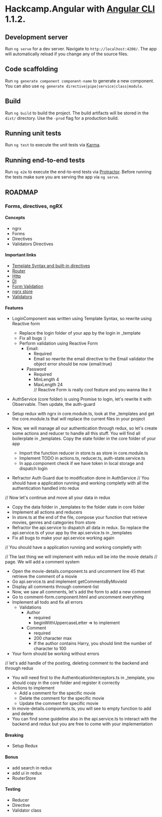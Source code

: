 # Hackcamp.Angular  with [Angular CLI](https://github.com/angular/angular-cli)  1.1.2.

## Development server

Run `ng serve` for a dev server. Navigate to `http://localhost:4200/`. The app will automatically reload if you change any of the source files.

## Code scaffolding

Run `ng generate component component-name` to generate a new component. You can also use `ng generate directive|pipe|service|class|module`.

## Build

Run `ng build` to build the project. The build artifacts will be stored in the `dist/` directory. Use the `-prod` flag for a production build.

## Running unit tests

Run `ng test` to execute the unit tests via [Karma](https://karma-runner.github.io).

## Running end-to-end tests

Run `ng e2e` to execute the end-to-end tests via [Protractor](http://www.protractortest.org/).
Before running the tests make sure you are serving the app via `ng serve`.


## ROADMAP
 

### Forms, directives, ngRX

#### Concepts
  - ngrx
  - Forms
  - Directives
  - Validators Directives
  
#### Important links
  - [Template Syntax and built-in directives](https://angular.io/guide/template-syntax)
  - [Router](https://angular.io/guide/router)
  - [Http](https://angular.io/guide/http)
  - [DI](https://angular.io/guide/dependency-injection-in-action#define-dependencies-with-providers)
  - [Form Validation](https://angular.io/guide/form-validation#form-validation)
  - [ngrx store](https://github.com/ngrx/store)
  - [Validators](https://angular.io/api/forms/Validators)

#### Features
  - LoginComponent was written using Template Syntax, so rewrite using 
    Reactive form
    - Replace the login folder of your app by the login in _template
    - Fix all bugs :)
    - Perform validation using Reactive Form
      - Email:
         - Required
         - Email so rewrite the email directive to the Email validator
            the object error should be now {email:true}
      - Password 
         - Required
         - MinLength 4
         - MaxLength 24                       
  // Reactive Form is really cool feature and you wanna like it
  - AuthService (core folder) is using Promise to login, let's rewrite it with Observable.
    Then update, the auth-guard
  
  - Setup redux with ngrx in core.module.ts, look at the _templates
    and get the core.module.ts that will replace the current files in
    your project
  - Now, we will manage all our authentication through redux, so let's create
    some actions and reducer to handle all this stuff. You will find 
    all boilerplate in _templates. Copy the state folder in the core 
    folder of your app 
    - Import the function reducer in store.ts as store in core.module.ts
    - Implement TODO in actions.ts, reducer.ts, auth-state.service.ts
    - In app.component check if we have token in local storage and dispatch login
  - Refractor Auth Guard due to modification done in AuthService
// You should have a application running and working completly with all the authentication handled into redux

// Now let's continue and move all your data in redux
  - Copy the data folder in _templates to the folder state in core folder
  - Implement all actions and reducers
  - In store.ts at the end of the file, compose your function that retrieve 
    movies, genres and categories from store
  - Refractor the api.service to dispatch all data in redux. So replace 
    the api.service.ts of your app by the api.service.ts in _templates
  - Fix all bugs to make your api.service working again
  
// You should have a application running and working completly with

// The last thing we will implement with redux will be into the movie details
// page. We will add a comment system

  - Open the movie-details.component.ts and uncomment line 45 that retrieve the comment
    of a movie
  - Go api.service.ts and implement getCommentsByMovieId
  - Display all comments through comment-list 
  - Now, we saw all comments, let's add the form to add a new comment
  - Go to comment-form.component.html and uncomment everything
  - Implement all todo and fix all errors
    - Validations
      - Author 
        - required 
        - beginWithUppercaseLetter => to implement
      - Comment 
        - required
        - 200 character max
        - If the author contains Harry, you should limit the number of
          character to 100
  - Your form should be working without errors
  
  // let's add handle of the posting, deleting comment to the backend and through redux
  - You will need first to the AuthenticationInterceptors.ts in _template,
    you should copy in the core folder and register it correctly
  - Actions to implement
      - Add a comment for the specific movie
      - Delete the comment for the specific movie
      - Update the comment for specific movie
  - In movie-details.components.ts, you will see to empty function to add and delete
  - You can find some guideline also in the api.service.ts to interact with the backend and redux
    but you are free to come with your implementation
 
#### Breaking
  - Setup Redux
  
#### Bonus
- add search in redux
- add ui in redux
- RouterStore
    
#### Testing
  - Reducer
  - Directive
  - Validator class
